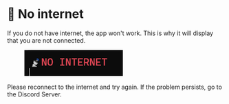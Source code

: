# 📡 No internet

If you do not have internet, the app won't work. This is why it will display that you are not connected.&#x20;

<figure><img src="../.gitbook/assets/no_internet.png" alt=""><figcaption></figcaption></figure>

Please reconnect to the internet and try again. If the problem persists, go to the Discord Server.
